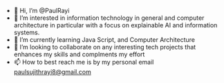 - 👋 Hi, I’m @PaulRayi
- 👀 I’m interested in information technology in general and computer architecture in particular with a focus on explainable AI and information systems.
- 🌱 I’m currently learning Java Script, and Computer Architecture
- 💞️ I’m looking to collaborate on any interesting tech projects that enhances my skills and complments my effort
- 📫 How to best reach me is by my personal email paulsujithrayi8@gmail.com

<!---
PaulSujithRayi/PaulSujithRayi is a ✨ special ✨ repository because its `README.md` (this file) appears on your GitHub profile.
You can click the Preview link to take a look at your changes.
--->
